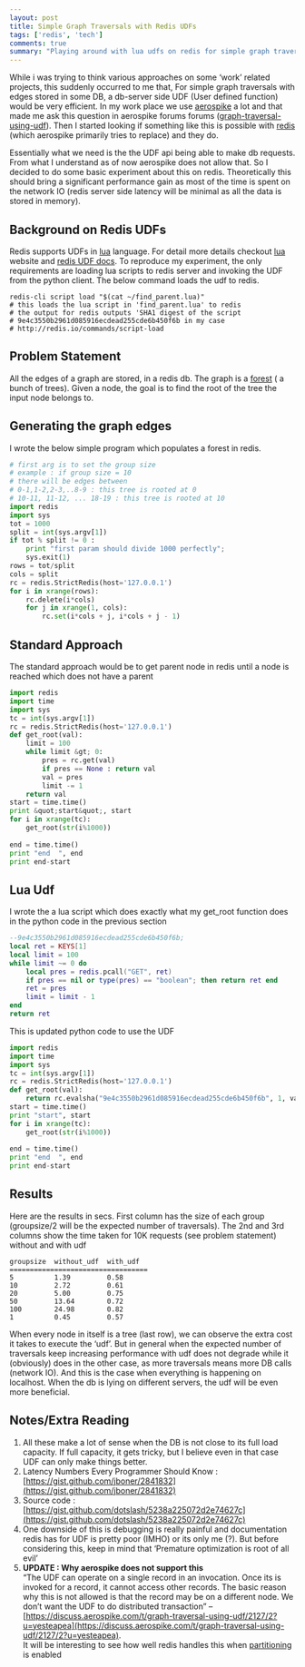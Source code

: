 ```yaml
---
layout: post
title: Simple Graph Traversals with Redis UDFs
tags: ['redis', 'tech']
comments: true
summary: "Playing around with lua udfs on redis for simple graph traversals"
---
```


While i was trying to think various approaches on some ‘work’ related projects, this suddenly occurred to me that, For simple graph traversals with edges stored in some DB, a db-server side UDF (User defined function) would be very efficient. In my work place we use [aerospike](http://aerospike.com) a lot and that made me ask this question in aerospike forums forums ([graph-traversal-using-udf](https://discuss.aerospike.com/t/graph-traversal-using-udf/2127)). Then I started looking if something like this is possible with [redis](http://redis.io) (which aerospike primarily tries to replace) and they do.

Essentially what we need is the the UDF api being able to make db requests. From what I understand as of now aerospike does not allow that. So I decided to do some basic experiment about this on redis. Theoretically this should bring a significant performance gain as most of the time is spent on the network IO (redis server side latency will be minimal as all the data is stored in memory).

## Background on Redis UDFs

Redis supports UDFs in [lua](http://www.lua.org/) language. For detail more details checkout [lua](http://lua.org) website and [redis UDF docs](http://redis.io/commands/eval). To reproduce my experiment, the only requirements are loading lua scripts to redis server and invoking the UDF from the python client. The below command loads the udf to redis.

```
redis-cli script load "$(cat ~/find_parent.lua)"
# this loads the lua script in 'find_parent.lua' to redis 
# the output for redis outputs 'SHA1 digest of the script
# 9e4c3550b2961d085916ecdead255cde6b450f6b in my case
# http://redis.io/commands/script-load
```

## Problem Statement

All the edges of a graph are stored, in a redis db. The graph is a [forest](https://en.wikipedia.org/wiki/Tree_(graph_theory)#forest) ( a bunch of trees). Given a node, the goal is to find the root of the tree the input node belongs to.

## Generating the graph edges

I wrote the below simple program which populates a forest in redis.

```python
# first arg is to set the group size
# example : if group size = 10
# there will be edges between
# 0-1,1-2,2-3,..8-9 : this tree is rooted at 0
# 10-11, 11-12, ... 18-19 : this tree is rooted at 10
import redis
import sys
tot = 1000
split = int(sys.argv[1])
if tot % split != 0 :
    print "first param should divide 1000 perfectly";
    sys.exit(1)
rows = tot/split
cols = split
rc = redis.StrictRedis(host='127.0.0.1')
for i in xrange(rows):
    rc.delete(i*cols)
    for j in xrange(1, cols):
        rc.set(i*cols + j, i*cols + j - 1)
```
## Standard Approach

The standard approach would be to get parent node in redis until a node is reached which does not have a parent

```python
import redis
import time
import sys
tc = int(sys.argv[1])
rc = redis.StrictRedis(host='127.0.0.1')
def get_root(val):
    limit = 100
    while limit &gt; 0:
        pres = rc.get(val)
        if pres == None : return val
        val = pres
        limit -= 1
    return val
start = time.time()
print &quot;start&quot;, start
for i in xrange(tc):
    get_root(str(i%1000))
 
end = time.time()
print "end  ", end
print end-start
```


## Lua Udf

I wrote the a lua script which does exactly what my get_root function does in the python code in the previous section

```lua
--9e4c3550b2961d085916ecdead255cde6b450f6b;
local ret = KEYS[1]
local limit = 100
while limit ~= 0 do
    local pres = redis.pcall("GET", ret)
    if pres == nil or type(pres) == "boolean"; then return ret end
    ret = pres
    limit = limit - 1
end
return ret
```

This is updated python code to use the UDF

```python
import redis
import time
import sys
tc = int(sys.argv[1])
rc = redis.StrictRedis(host='127.0.0.1')
def get_root(val):
    return rc.evalsha("9e4c3550b2961d085916ecdead255cde6b450f6b", 1, val)
start = time.time()
print "start", start
for i in xrange(tc):
    get_root(str(i%1000))
 
end = time.time()
print "end  ", end
print end-start
```
## Results

Here are the results in secs. First column has the size of each group (groupsize/2 will be the expected number of traversals). The 2nd and 3rd columns show the time taken for 10K requests (see problem statement) without and with udf

```
groupsize  without_udf  with_udf
==================================
5          1.39         0.58
10         2.72         0.61
20         5.00         0.75
50         13.64        0.72
100        24.98        0.82
1          0.45         0.57
```

When every node in itself is a tree (last row), we can observe the extra cost it takes to execute the ‘udf’. But in general when the expected number of traversals keep increasing performance with udf does not degrade while it (obviously) does in the other case, as more traversals means more DB calls (network IO). And this is the case when everything is happening on localhost. When the db is lying on different servers, the udf will be even more beneficial.

## Notes/Extra Reading

1.  All these make a lot of sense when the DB is not close to its full load capacity. If full capacity, it gets tricky, but I believe even in that case UDF can only make things better.
2.  Latency Numbers Every Programmer Should Know : [https://gist.github.com/jboner/2841832](https://gist.github.com/jboner/2841832)
3.  Source code : [https://gist.github.com/dotslash/5238a225072d2e74627c](https://gist.github.com/dotslash/5238a225072d2e74627c)
4.  One downside of this is debugging is really painful and documentation redis has for UDF is pretty poor (IMHO) or its only me (?). But before considering this, keep in mind that ‘Premature optimization is root of all evil’
5.  **UPDATE : Why aerospike does not support this**  
    “The UDF can operate on a single record in an invocation. Once its is invoked for a record, it cannot access other records. The basic reason why this is not allowed is that the record may be on a different node. We don’t want the UDF to do distributed transaction” – [https://discuss.aerospike.com/t/graph-traversal-using-udf/2127/2?u=yesteapea](https://discuss.aerospike.com/t/graph-traversal-using-udf/2127/2?u=yesteapea).  
    It will be interesting to see how well redis handles this when [partitioning](http://redis.io/topics/partitioning) is enabled

